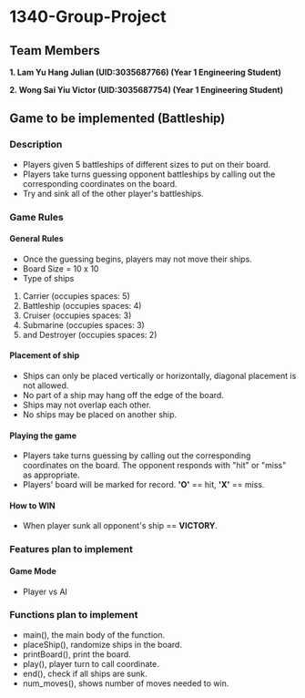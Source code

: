 # 1340-Group-Project
## Team Members
**1. Lam Yu Hang Julian (UID:3035687766) (Year 1 Engineering Student)**

**2. Wong Sai Yiu Victor (UID:3035687754) (Year 1 Engineering Student)**

## Game to be implemented (Battleship)
### Description
- Players given 5 battleships of different sizes to put on their board.
- Players take turns guessing opponent battleships by calling out the corresponding coordinates on the board.
- Try and sink all of the other player's battleships.

### Game Rules
#### General Rules
- Once the guessing begins, players may not move their ships.
- Board Size = 10 x 10
- Type of ships
1. Carrier (occupies spaces: 5)
2. Battleship (occupies spaces: 4)
3. Cruiser (occupies spaces: 3)
4. Submarine (occupies spaces: 3)
5. and Destroyer (occupies spaces: 2)

#### Placement of ship
- Ships can only be placed vertically or horizontally, diagonal placement is not allowed. 
- No part of a ship may hang off the edge of the board.  
- Ships may not overlap each other.  
- No ships may be placed on another ship. 

#### Playing the game
- Players take turns guessing by calling out the corresponding coordinates on the board. The opponent responds with "hit" or "miss" as appropriate.
- Players' board will be marked for record. **'O'** == hit, **'X'** == miss.

#### How to WIN
- When player sunk all opponent's ship == **VICTORY**.

### Features plan to implement
#### Game Mode 
- Player vs AI

### Functions plan to implement
- main(), the main body of the function.
- placeShip(), randomize ships in the board.
- printBoard(), print the board.
- play(), player turn to call coordinate.
- end(), check if all ships are sunk.
- num_moves(), shows number of moves needed to win.
